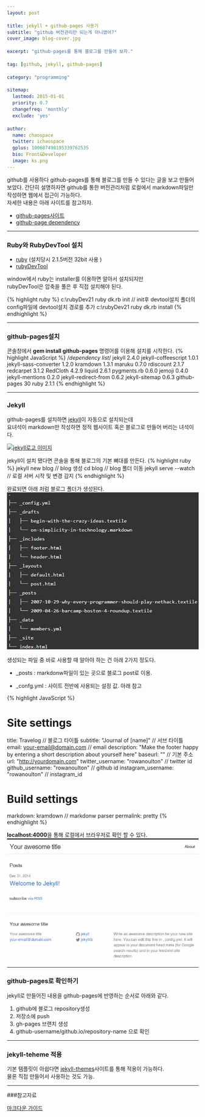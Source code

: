 ```yaml
---
layout: post

title: jekyll + github-pages 사용기
subtitle: "github 버전관리만 되는게 아니였어?"
cover_image: blog-cover.jpg

excerpt: "github-pages를 통해 블로그를 만들어 보자."

tag: [github, jekyll, github-pages]

category: "programming"

sitemap:
  lastmod: 2015-01-01
  priority: 0.7
  changefreq: 'monthly'
  exclude: 'yes'
  
author:
  name: chaospace
  twitter: ichaospace
  gplus: 100687498195339762535 
  bio: Front&Developer
  image: ks.png
---
```


github를 사용하다 github-pages를 통해 블로그를 만들 수 있다는 글을 보고 만들어 보았다. 간단히 설명하자면 github를 통한 버전관리처럼 로컬에서 markdown파일만 작성하면 웹에서 접근이 가능하다.  
자세한 내용은 아래 사이트를 참고하자.

- [github-pages사이트](https://pages.github.com/)
- [github-page dependency](https://pages.github.com/versions/)

***

### Ruby와 RubyDevTool 설치
 
- [ruby](http://rubyinstaller.org/downloads/) (설치당시 2.1.5버전 32bit 사용 )
- [rubyDevTool](http://rubyinstaller.org/downloads/)

window에서 ruby는 installer를 이용하면 알아서 설치되지만  
rubyDevTool은 압축을 풀은 후 직접 설치해야 된다.

{% highlight ruby %}
c:\rubyDev21 ruby dk.rb init
// init후 devtool설치 폴더의 config파일에 devtool설치 경로를 추가
c:\rubyDev21 ruby dk.rb install
{% endhighlight %}

***

### github-pages설치

콘솔창에서 **gem install github-pages** 명령어를 이용해 설치를 시작한다.
{% highlight JavaScript %}
 /*dependency list*/
 jekyll	2.4.0
 jekyll-coffeescript	1.0.1
 jekyll-sass-converter	1.2.0
 kramdown	1.3.1
 maruku	0.7.0
 rdiscount	2.1.7
 redcarpet	3.1.2
 RedCloth	4.2.9
 liquid	2.6.1
 pygments.rb	0.6.0
 jemoji	0.4.0
 jekyll-mentions	0.2.0
 jekyll-redirect-from	0.6.2
 jekyll-sitemap	0.6.3
 github-pages	30
 ruby	2.1.1
{% endhighlight %}

***

### Jekyll

github-pages를 설치하면 [jekyll](http://jekyllrb.com/)이 자동으로 설치되는데  
요녀석이 markdown만 작성하면 정적 웹사이트 혹은 블로그로 만들어 버리는 녀석이다.

[![jekyll로고 이미지]( http://jekyllrb.com/img/logo-2x.png 'jekyll logo')](http://jekyllrb.com/)

jekyll이 설치 됐다면 콘솔을 통해 블로그의 기본 뼈대를 만든다.
{% highlight ruby %}
	jekyll new blog // blog  생성
	cd blog			// blog 폴더 이동
	jekyll serve --watch // 로컬 서버 시작 및 변경 감지 
{% endhighlight %}

완료되면 아래 처럼 블로그 폴더가 생성된다.
![jekyll 블로그 폴더 구조]( /images/2015-01-01/jekyll-folder-tree.jpg 'jekyll blog folder-tree' )

생성되는 파일 중 바로 사용할 때 알아야 하는 건 아래 2가지 정도다.

- _posts
:  markdonw파일이 있는 곳으로 블로그 post로 이용.

- _confg.yml
:  사이트 전반에 사용되는 설정 값. 아래 참고

{% highlight JavaScript %}
  # Site settings
  title: Travelog   // 블로그 타이틀
  subtitle: "Journal of [name]" // 서브 타이틀
  email: your-email@domain.com  // email 
  description: "Make the footer happy by entering a short description about yourself here"
  baseurl: "" // 기본 주소 
  url: "http://yourdomain.com"
  twitter_username: "rowanoulton" // twitter id
  github_username:  "rowanoulton" // github id
  instagram_username: "rowanoulton" // instagram_id 

  # Build settings
  markdown: kramdown // markdonw parser
  permalink: pretty
{% endhighlight %}

**localhost:4000**을 통해 로컬에서 브라우저로 확인 할 수 있다.
![jekyll 블로그 템플릿 실행화면]( /images/2015-01-01/jekyll-blog-template.jpg 'jekyll blog template' )

***

### github-pages로 확인하기

jekyll로 만들어진 내용을 github-pages에 반영하는 순서로 아래와 같다.

1. github에 블로그 repository생성
2. 저장소에 push
3. gh-pages 브랜치 생성
4. github-username/github.io/repository-name 으로 확인

***

### jekyll-teheme 적용

기본 템플릿이 아쉽다면 [jekyll-themes](http://jekyllthemes.org/)사이트를 통해 적용이 가능하다.  
물론 직접 만들어서 사용하는 것도 가능.

***

###참고자료 

[마크다운 가이드](http://scriptogr.am/myevan/post/markdown-syntax-guide-for-scriptogram)